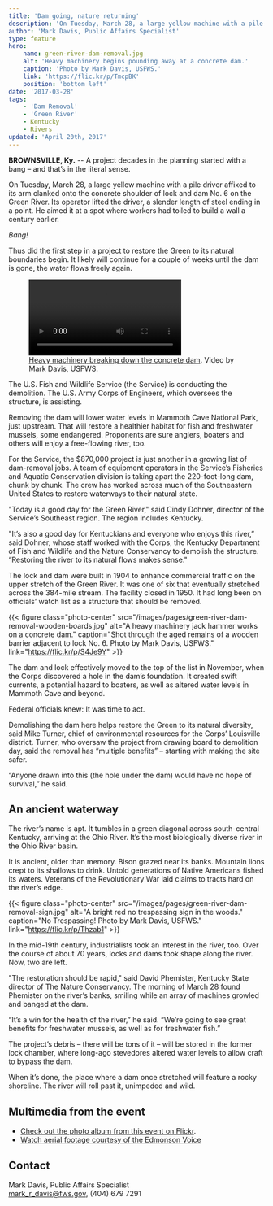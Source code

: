 ```yaml
---
title: 'Dam going, nature returning'
description: 'On Tuesday, March 28, a large yellow machine with a pile driver affixed to its arm clanked onto the concrete shoulder of lock and dam No. 6 on the Green River. Its operator lifted the driver, a slender length of steel ending in a point. He aimed it at a spot where workers had toiled to build a wall a century earlier.'
author: 'Mark Davis, Public Affairs Specialist'
type: feature
hero:
    name: green-river-dam-removal.jpg
    alt: 'Heavy machinery begins pounding away at a concrete dam.'
    caption: 'Photo by Mark Davis, USFWS.'
    link: 'https://flic.kr/p/TmcpBK'
    position: 'bottom left'
date: '2017-03-28'
tags:
    - 'Dam Removal'
    - 'Green River'
    - Kentucky
    - Rivers
updated: 'April 20th, 2017'
---
```


**BROWNSVILLE, Ky.** -- A project decades in the planning started with a bang – and that’s in the literal sense.

On Tuesday, March 28, a large yellow machine with a pile driver affixed to its arm clanked onto the concrete shoulder of lock and dam No. 6 on the Green River. Its operator lifted the driver, a slender length of steel ending in a point. He aimed it at a spot where workers had toiled to build a wall a century earlier.

*Bang!*

Thus did the first step in a project to restore the Green to its natural boundaries begin. It likely will continue for a couple of weeks until the dam is gone, the water flows freely again.

<figure class="photo-center">
  <video controls="" preload="metadata">
    <source src="/video/green-river-dam-removal.mp4" type="video/mp4">
    Sorry, your browser does not support HTML5 video.
  </video>
  <figcaption><a href="https://flic.kr/p/S4Jevu" target="_blank">Heavy machinery breaking down the concrete dam</a>. Video by Mark Davis, USFWS.</figcaption>
</figure>

The U.S. Fish and Wildlife Service (the Service) is conducting the demolition. The U.S. Army Corps of Engineers, which oversees the structure, is assisting.

Removing the dam will lower water levels in Mammoth Cave National Park, just upstream. That will restore a healthier habitat for fish and freshwater mussels, some endangered. Proponents are sure anglers, boaters and others will enjoy a free-flowing river, too.

For the Service, the $870,000 project is just another in a growing list of dam-removal jobs. A team of equipment operators in the Service’s Fisheries and Aquatic Conservation division is taking apart the 220-foot-long dam, chunk by chunk. The crew has worked across much of the Southeastern United States to restore waterways to their natural state.

"Today is a good day for the Green River," said Cindy Dohner, director of the Service’s Southeast region. The region includes Kentucky.

"It’s also a good day for Kentuckians and everyone who enjoys this river,” said Dohner, whose staff worked with the Corps, the Kentucky Department of Fish and Wildlife and the Nature Conservancy to demolish the structure. “Restoring the river to its natural flows makes sense."

The lock and dam were built in 1904 to enhance commercial traffic on the upper stretch of the Green River. It was one of six that eventually stretched across the 384-mile stream.  The facility closed in 1950. It had long been on officials’ watch list as a structure that should be removed.

{{< figure class="photo-center" src="/images/pages/green-river-dam-removal-wooden-boards.jpg" alt="A heavy machinery jack hammer works on a concrete dam." caption="Shot through the aged remains of a wooden barrier adjacent to lock No. 6. Photo by Mark Davis, USFWS." link="https://flic.kr/p/S4Je9Y" >}}

The dam and lock effectively moved to the top of the list in November, when the Corps discovered a hole in the dam’s foundation. It created swift currents, a potential hazard to boaters, as well as altered water levels in Mammoth Cave and beyond.

Federal officials knew: It was time to act.

Demolishing the dam here helps restore the Green to its natural diversity, said Mike Turner, chief of environmental resources for the Corps’ Louisville district. Turner, who oversaw the project from drawing board to demolition day, said the removal has “multiple benefits” – starting with making the site safer.

“Anyone drawn into this (the hole under the dam) would have no hope of survival,” he said.

## An ancient waterway

The river’s name is apt. It tumbles in a green diagonal across south-central Kentucky, arriving at the Ohio River. It’s the most biologically diverse river in the Ohio River basin.

It is ancient, older than memory. Bison grazed near its banks. Mountain lions crept to its shallows to drink. Untold generations of Native Americans fished its waters. Veterans of the Revolutionary War laid claims to tracts hard on the river’s edge.

{{< figure class="photo-center" src="/images/pages/green-river-dam-removal-sign.jpg" alt="A bright red no trespassing sign in the woods." caption="No Trespassing! Photo by Mark Davis, USFWS." link="https://flic.kr/p/Thzab1" >}}

In the mid-19th century, industrialists took an interest in the river, too. Over the course of about 70 years, locks and dams took shape along the river. Now, two are left.

"The restoration should be rapid," said David Phemister, Kentucky State director of The Nature Conservancy. The morning of March 28 found Phemister on the river’s banks, smiling while an array of machines growled and banged at the dam.

“It’s a win for the health of the river,” he said. “We’re going to see great benefits for freshwater mussels, as well as for freshwater fish.”

The project’s debris – there will be tons of it – will be stored in the former lock chamber, where long-ago stevedores altered water levels to allow craft to bypass the dam.

When it’s done, the place where a dam once stretched will feature a rocky shoreline. The river will roll past it, unimpeded and wild.

## Multimedia from the event

  - [Check out the photo album from this event on Flickr](https://www.flickr.com/gp/usfwssoutheast/wTW544).
  - [Watch aerial footage courtesy of the Edmonson Voice](http://www.edmonsonvoice.com/-news/aerial-video-of-lock-6-removal)

## Contact

Mark Davis, Public Affairs Specialist  
[mark_r_davis@fws.gov](mailto:mark_r_davis@fws.gov), (404) 679 7291
